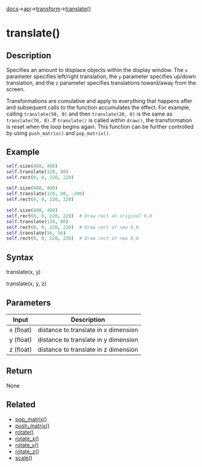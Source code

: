 [docs](/docs/)→[api](/docs/api)→[transform](/docs/api/transform/)→[translate()](/docs/api/transform/translate_.md)

# translate()

## Description

Specifies an amount to displace objects within the display window. The `x` parameter specifies left/right translation, the `y` parameter specifies up/down translation, and the `z` parameter specifies translations toward/away from the screen.

Transformations are cumulative and apply to everything that happens after and subsequent calls to the function accumulates the effect. For example, calling `translate(50, 0)` and then `translate(20, 0)` is the same as `translate(70, 0)`. If `translate()` is called within `draw()`, the transformation is reset when the loop begins again. This function can be further controlled by using `push_matrix()` and `pop_matrix()`.

## Example

```py
self.size(400, 400)
self.translate(120, 80)
self.rect(0, 0, 220, 220)
```

```py
self.size(400, 400)
self.translate(120, 80, -200)
self.rect(0, 0, 220, 220)
``` 

```py
self.size(400, 400)
self.rect(0, 0, 220, 220)  # Draw rect at original 0,0
self.translate(120, 80)
self.rect(0, 0, 220, 220)  # Draw rect at new 0,0
self.translate(56, 56)
self.rect(0, 0, 220, 220)  # Draw rect at new 0,0
```

## Syntax

translate(x, y)

translate(x, y, z)

## Parameters

| Input | Description |
|-------|-------------|
| x (float) | distance to translate in x dimension |
| y (float) | distance to translate in y dimension |
| z (float) | distance to translate in z dimension |

## Return

None

## Related

- [pop_matrix()](/docs/api/transform/pop_matrix_.md)
- [push_matrix()](/docs/api/transform/push_matrix_.md)
- [rotate()](/docs/api/transform/rotate_.md)
- [rotate_x()](/docs/api/transform/rotate_x_.md)
- [rotate_y()](/docs/api/transform/rotate_y_.md)
- [rotate_z()](/docs/api/transform/rotate_z_.md)
- [scale()](/docs/api/transform/scale_.md)